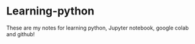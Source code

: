 # Learning-python

These are my notes for learning python, Jupyter notebook, google colab and github!
